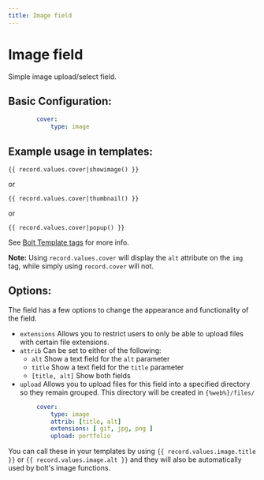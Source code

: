 ```yaml
---
title: Image field
---
```

Image field
===========

Simple image upload/select field.

## Basic Configuration:

```yaml
        cover:
            type: image
```

## Example usage in templates:

```twig
{{ record.values.cover|showimage() }}
```
or
```twig
{{ record.values.cover|thumbnail() }}
```
or
```twig
{{ record.values.cover|popup() }}
```
See [Bolt Template tags](../templating/twig-functionality) for more info.

__Note:__ Using `record.values.cover` will display the `alt` attribute on the `img` tag, while simply using `record.cover` will not.

## Options:

The field has a few options to change the appearance and functionality of the
field.

* `extensions` Allows you to restrict users to only be able to upload files with
  certain file extensions.
* `attrib` Can be set to either of the following:
  * `alt` Show a text field for the `alt` parameter
  * `title` Show a text field for the `title` parameter
  * `[title, alt]` Show both fields
* `upload` Allows you to upload files for this field into a specified directory
  so they remain grouped. This directory will be created in `{%web%}/files/`

```yaml
        cover:
            type: image
            attrib: [title, alt]
            extensions: [ gif, jpg, png ]
            upload: portfolio
```

You can call these in your templates by using `{{ record.values.image.title }}`
or `{{ record.values.image.alt }}` and they will also be automatically used by
bolt's image functions.
